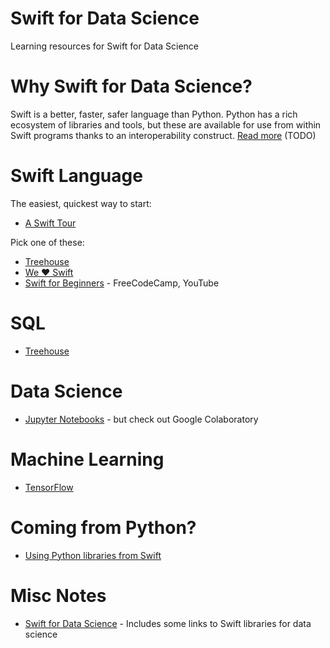 # Swift for Data Science

Learning resources for Swift for Data Science

# Why Swift for Data Science?

Swift is a better, faster, safer language than Python. Python has a rich ecosystem of libraries and tools, but these are available for use from within Swift programs thanks to an interoperability construct. [Read more]() (TODO)

# Swift Language

The easiest, quickest way to start:
- [A Swift Tour](https://colab.research.google.com/github/tensorflow/swift/blob/master/docs/site/tutorials/a_swift_tour.ipynb)

Pick one of these:
- [Treehouse]()
- [We ❤️ Swift](https://www.weheartswift.com/)
- [Swift for Beginners](https://www.youtube.com/watch?v=comQ1-x2a1Q) - FreeCodeCamp, YouTube

# SQL
- [Treehouse]()

# Data Science
- [Jupyter Notebooks](https://github.com/google/swift-jupyter) - but check out Google Colaboratory

# Machine Learning
- [TensorFlow](https://github.com/tensorflow/swift)

# Coming from Python?
- [Using Python libraries from Swift](https://github.com/apple/swift-evolution/blob/master/proposals/0195-dynamic-member-lookup.md)


# Misc Notes
- [Swift for Data Science](https://medium.com/eliiza-ai/swift-for-data-science-2edbff9bc19e) - Includes some links to Swift libraries for data science


